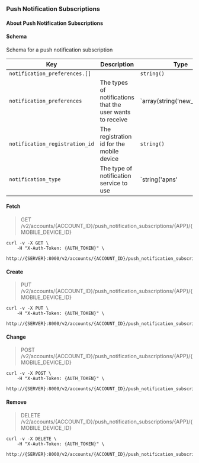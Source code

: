 ### Push Notification Subscriptions

#### About Push Notification Subscriptions

#### Schema

Schema for a push notification subscription



Key | Description | Type | Default | Required
--- | ----------- | ---- | ------- | --------
`notification_preferences.[]` |   | `string()` |   | `true`
`notification_preferences` | The types of notifications that the user wants to receive | `array(string('new_voicemail' | 'missed_call'))` |   | `true`
`notification_registration_id` | The registration id for the mobile device | `string()` |   | `true`
`notification_type` | The type of notification service to use | `string('apns' | 'fcm')` |   | `true`



#### Fetch

> GET /v2/accounts/{ACCOUNT_ID}/push_notification_subscriptions/{APP}/{MOBILE_DEVICE_ID}

```shell
curl -v -X GET \
    -H "X-Auth-Token: {AUTH_TOKEN}" \
    http://{SERVER}:8000/v2/accounts/{ACCOUNT_ID}/push_notification_subscriptions/{APP}/{MOBILE_DEVICE_ID}
```

#### Create

> PUT /v2/accounts/{ACCOUNT_ID}/push_notification_subscriptions/{APP}/{MOBILE_DEVICE_ID}

```shell
curl -v -X PUT \
    -H "X-Auth-Token: {AUTH_TOKEN}" \
    http://{SERVER}:8000/v2/accounts/{ACCOUNT_ID}/push_notification_subscriptions/{APP}/{MOBILE_DEVICE_ID}
```

#### Change

> POST /v2/accounts/{ACCOUNT_ID}/push_notification_subscriptions/{APP}/{MOBILE_DEVICE_ID}

```shell
curl -v -X POST \
    -H "X-Auth-Token: {AUTH_TOKEN}" \
    http://{SERVER}:8000/v2/accounts/{ACCOUNT_ID}/push_notification_subscriptions/{APP}/{MOBILE_DEVICE_ID}
```

#### Remove

> DELETE /v2/accounts/{ACCOUNT_ID}/push_notification_subscriptions/{APP}/{MOBILE_DEVICE_ID}

```shell
curl -v -X DELETE \
    -H "X-Auth-Token: {AUTH_TOKEN}" \
    http://{SERVER}:8000/v2/accounts/{ACCOUNT_ID}/push_notification_subscriptions/{APP}/{MOBILE_DEVICE_ID}
```

